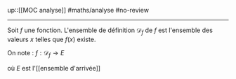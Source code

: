 up::[[MOC analyse]]
#maths/analyse #no-review 

----
Soit $f$ une fonction. L'ensemble de définition $\mathscr D_f$ de $f$ est l'ensemble des valeurs $x$ telles que $f(x)$ existe.

On note :
$f : \mathscr{D}_f \rightarrow E$

où $E$ est l'[[ensemble d'arrivée]]
